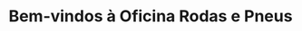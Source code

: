 ---
slug: Bem-vindos à Oficina Rodas e Pneus
title: Bem-vindos à Oficina Rodas e Pneus
authors: [Carolina, Eline, Ricardo, Wuanna]
---